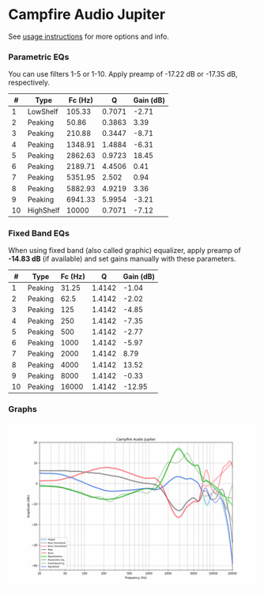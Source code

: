 # Campfire Audio Jupiter
See [usage instructions](https://github.com/jaakkopasanen/AutoEq#usage) for more options and info.

### Parametric EQs
You can use filters 1-5 or 1-10. Apply preamp of -17.22 dB or -17.35 dB, respectively.

|   # | Type      |   Fc (Hz) |      Q |   Gain (dB) |
|-----|-----------|-----------|--------|-------------|
|   1 | LowShelf  |    105.33 | 0.7071 |       -2.71 |
|   2 | Peaking   |     50.86 | 0.3863 |        3.39 |
|   3 | Peaking   |    210.88 | 0.3447 |       -8.71 |
|   4 | Peaking   |   1348.91 | 1.4884 |       -6.31 |
|   5 | Peaking   |   2862.63 | 0.9723 |       18.45 |
|   6 | Peaking   |   2189.71 | 4.4506 |        0.41 |
|   7 | Peaking   |   5351.95 | 2.502  |        0.94 |
|   8 | Peaking   |   5882.93 | 4.9219 |        3.36 |
|   9 | Peaking   |   6941.33 | 5.9954 |       -3.21 |
|  10 | HighShelf |  10000    | 0.7071 |       -7.12 |

### Fixed Band EQs
When using fixed band (also called graphic) equalizer, apply preamp of **-14.83 dB** (if available) and set gains manually with these parameters.

|   # | Type    |   Fc (Hz) |      Q |   Gain (dB) |
|-----|---------|-----------|--------|-------------|
|   1 | Peaking |     31.25 | 1.4142 |       -1.04 |
|   2 | Peaking |     62.5  | 1.4142 |       -2.02 |
|   3 | Peaking |    125    | 1.4142 |       -4.85 |
|   4 | Peaking |    250    | 1.4142 |       -7.35 |
|   5 | Peaking |    500    | 1.4142 |       -2.77 |
|   6 | Peaking |   1000    | 1.4142 |       -5.97 |
|   7 | Peaking |   2000    | 1.4142 |        8.79 |
|   8 | Peaking |   4000    | 1.4142 |       13.52 |
|   9 | Peaking |   8000    | 1.4142 |       -0.33 |
|  10 | Peaking |  16000    | 1.4142 |      -12.95 |

### Graphs
![](./Campfire%20Audio%20Jupiter.png)
